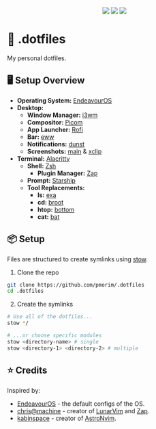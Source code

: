 <div align="center">
<img src="https://img.shields.io/github/last-commit/pmorim/.dotfiles?style=for-the-badge&logo=github&color=a6da95&logoColor=D9E0EE&labelColor=302D41"/>
<img src="https://img.shields.io/github/repo-size/pmorim/.dotfiles?style=for-the-badge&logo=dropbox&color=7dc4e4&logoColor=D9E0EE&labelColor=302D41"/>
<img src="https://img.shields.io/github/license/pmorim/.dotfiles?style=for-the-badge&logo=powerpages&color=cba6f7&logoColor=D9E0EE&labelColor=302D41"/>
</div>

# 📁 .dotfiles

My personal dotfiles.

## 🖥️ Setup Overview

- **Operating System:** [EndeavourOS](https://endeavouros.com/)
- **Desktop:**
  - **Window Manager:** [i3wm](https://i3wm.org/)
  - **Compositor:** [Picom](https://github.com/yshui/picom)
  - **App Launcher:** [Rofi](https://github.com/davatorium/rofi)
  - **Bar:** [eww](https://github.com/elkowar/eww)
  - **Notifications:** [dunst](https://dunst-project.org/)
  - **Screenshots:** [main](https://github.com/naelstrof/maim) & [xclip](https://github.com/astrand/xclip)
- **Terminal:** [Alacritty](https://alacritty.org/)
  - **Shell:** [Zsh](https://github.com/zsh-users/zsh)
    - **Plugin Manager:** [Zap](https://www.zapzsh.org/)
  - **Prompt:** [Starship](https://starship.rs/)
  - **Tool Replacements:**
    - **ls:** [exa](https://github.com/ogham/exa)
    - **cd:** [broot](https://github.com/Canop/broot)
    - **htop:** [bottom](https://github.com/ClementTsang/bottom)
    - **cat:** [bat](https://github.com/sharkdp/bat)

## 📦 Setup

Files are structured to create symlinks using [stow](https://www.gnu.org/software/stow/).

1. Clone the repo

```sh
git clone https://github.com/pmorim/.dotfiles
cd .dotfiles
```

2. Create the symlinks

```sh
# Use all of the dotfiles...
stow */

# ...or choose specific modules
stow <directory-name> # single
stow <directory-1> <directory-2> # multiple
```

## ⭐ Credits

Inspired by:

- [EndeavourOS](https://endeavouros.com/) - the default configs of the OS.
- [chris@machine](https://github.com/ChristianChiarulli/Machfiles) - creator of [LunarVim](https://www.lunarvim.org/) and [Zap](https://www.zapzsh.org/).
- [kabinspace](https://github.com/kabinspace/dotfiles) - creator of [AstroNvim](https://astronvim.github.io/).
